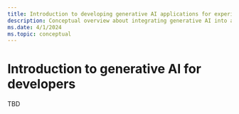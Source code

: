 ```yaml
---
title: Introduction to developing generative AI applications for experienced developers
description: Conceptual overview about integrating generative AI into applications, exploring its business benefits, operational fundamentals, and the potential of large language models (LLMs).
ms.date: 4/1/2024
ms.topic: conceptual
---
```


# Introduction to generative AI for developers

TBD